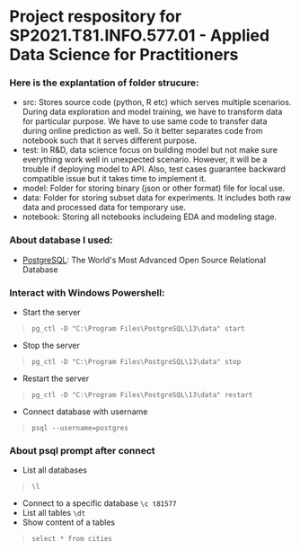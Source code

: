 # Project respository for SP2021.T81.INFO.577.01 - Applied Data Science for Practitioners

### Here is the explantation of folder strucure:
- src: Stores source code (python, R etc) which serves multiple scenarios. During data exploration and model training, we have to transform data for particular purpose. We have to use same code to transfer data during online prediction as well. So it better separates code from notebook such that it serves different purpose.
- test: In R&D, data science focus on building model but not make sure everything work well in unexpected scenario. However, it will be a trouble if deploying model to API. Also, test cases guarantee backward compatible issue but it takes time to implement it.
- model: Folder for storing binary (json or other format) file for local use.
- data: Folder for storing subset data for experiments. It includes both raw data and processed data for temporary use.
- notebook: Storing all notebooks includeing EDA and modeling stage.

### About database I used:
- [PostgreSQL](https://www.postgresql.org/): The World's Most Advanced Open Source Relational Database

### Interact with Windows Powershell:
- Start the server
>`pg_ctl -D "C:\Program Files\PostgreSQL\13\data" start`
- Stop the server
>`pg_ctl -D "C:\Program Files\PostgreSQL\13\data" stop`
- Restart the server
>`pg_ctl -D "C:\Program Files\PostgreSQL\13\data" restart`    
- Connect database with username
>`psql --username=postgres`

### About psql prompt after connect
- List all databases
>`\l`
- Connect to a specific database
        `\c t81577`
- List all tables
        `\dt`
- Show content of a tables
>`select * from cities`
    

